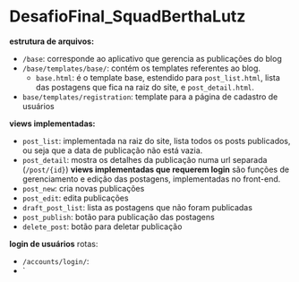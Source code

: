 # DesafioFinal_SquadBerthaLutz

**estrutura de arquivos:**
- `/base`: corresponde ao aplicativo que gerencia as publicações do blog
- `/base/templates/base/`: contém os templates referentes ao blog.
    - `base.html`: é o template base, estendido para `post_list.html`, lista das postagens que fica na raiz do site, e `post_detail.html`.
- `base/templates/registration`: template para a página de cadastro de usuários

**views implementadas:**
- `post_list`: implementada na raiz do site, lista todos os posts publicados, ou seja que a data de publicação não está vazia.
- `post_detail`: mostra os detalhes da publicação numa url separada (`/post/{id}`)
**views implementadas que requerem login**
são funções de gerenciamento e edição das postagens, implementadas no front-end.
- `post_new`: cria novas publicações 
- `post_edit`: edita publicações 
- `draft_post_list`: lista as postagens que não foram publicadas
- `post_publish`: botão para publicação das postagens
- `delete_post`: botão para deletar publicação

**login de usuários**
rotas: 
- `/accounts/login/`:
- `
